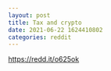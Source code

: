 ```yaml
--- 
layout: post 
title: Tax and crypto 
date: 2021-06-22 1624410802 
categories: reddit 
--- 
```

https://redd.it/o625ok